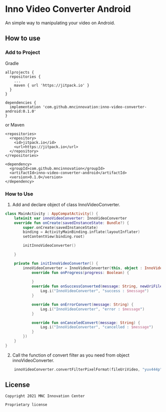 # Inno Video Converter Android

An simple way to manipulating your video on Android.

## How to use

### Add to Project

Gradle

```
allprojects {
  repositories {
    ...
    maven { url 'https://jitpack.io' }
  }
}

dependencies {
  implementation 'com.github.mncinnovation:inno-video-converter-android:0.1.0'
}
```

or Maven

```
<repositories>
  <repository>
    <id>jitpack.io</id>
    <url>https://jitpack.io</url>
  </repository>
</repositories>

<dependency>
  <groupId>com.github.mncinnovation</groupId>
  <artifactId>inno-video-converter-android</artifactId>
  <version>0.1.0</version>
</dependency>
```

### How to Use

1. Add and declare object of class InnoVideoConverter.

```kotlin
class MainActivity : AppCompatActivity() {
    lateinit var innoVideoConverter: InnoVideoConverter
    override fun onCreate(savedInstanceState: Bundle?) {
        super.onCreate(savedInstanceState)
        binding = ActivityMainBinding.inflate(layoutInflater)
        setContentView(binding.root)

        initInnoVideoConverter()

    }

    private fun initInnoVideoConverter() {
        innoVideoConverter = InnoVideoConverter(this, object : InnoVideoConverterCallback {
            override fun onProgress(progress: Boolean) {
                
            }
            override fun onSuccessConverted(message: String, newUriFileConverted: String) {
                Log.i("InnoVideoConverter", "success : $message")
            }

            override fun onErrorConvert(message: String) {
                Log.i("InnoVideoConverter", "error : $message")
            }

            override fun onCanceledConvert(message: String) {
                Log.i("InnoVideoConverter", "cancelled : $message")
            }
        })
    }
}
```

2. Call the function of convert filter as you need from object innoVideoConverter.

```kotlin
    innoVideoConverter.convertFilterPixelFormat(fileUriVideo, "yuv444p")
```

## License

```
Copyright 2021 MNC Innovation Center

Proprietary license
```
